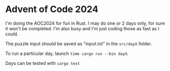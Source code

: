 # Advent of Code 2024

I'm doing the AOC2024 for fun in Rust. I may do one or 2 days only, for sure it won't be completed. I'm also busy and I'm just coding those as fast as I could.

The puzzle input should be saved as "input.txt" in the `src/dayX` folder.

To run a particular day, launch `time cargo run --bin dayX`.

Days can be tested with `cargo test`